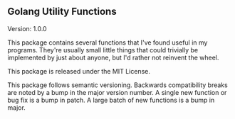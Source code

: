Golang Utility Functions
------------------------

Version: 1.0.0

This package contains several functions that I've found useful in my programs. They're usually small little things that could trivially be implemented by just about anyone, but I'd rather not reinvent the wheel.

This package is released under the MIT License.

This package follows semantic versioning. Backwards compatibility breaks are noted by a bump in the major version number. A single new function or bug fix is a bump in patch. A large batch of new functions is a bump in major.
